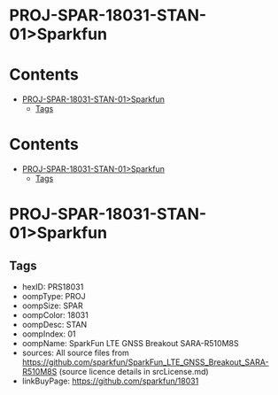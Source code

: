 
PROJ-SPAR-18031-STAN-01>Sparkfun
================================

Contents
========

* [PROJ-SPAR-18031-STAN-01>Sparkfun](#proj-spar-18031-stan-01sparkfun)
	* [Tags](#tags)

Contents
========

* [PROJ-SPAR-18031-STAN-01>Sparkfun](#proj-spar-18031-stan-01sparkfun)
	* [Tags](#tags)

# PROJ-SPAR-18031-STAN-01>Sparkfun

## Tags

- hexID: PRS18031
- oompType: PROJ
- oompSize: SPAR
- oompColor: 18031
- oompDesc: STAN
- oompIndex: 01
- oompName: SparkFun LTE GNSS Breakout SARA-R510M8S
- sources: All source files from https://github.com/sparkfun/SparkFun_LTE_GNSS_Breakout_SARA-R510M8S (source licence details in srcLicense.md)
- linkBuyPage: https://github.com/sparkfun/18031

